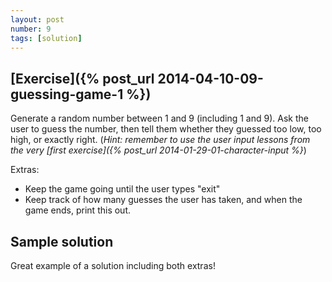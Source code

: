 ```yaml
---
layout: post
number: 9
tags: [solution]
---
```


## [Exercise]({% post_url 2014-04-10-09-guessing-game-1 %})

Generate a random number between 1 and 9 (including 1 and 9). Ask the user to guess the number, then tell them whether they guessed too low, too high, or exactly right. (_Hint: remember to use the user input lessons from the very [first exercise]({% post_url 2014-01-29-01-character-input %}_)

Extras: 

* Keep the game going until the user types "exit"
* Keep track of how many guesses the user has taken, and when the game ends, print this out.


## Sample solution

Great example of a solution including both extras!

<script src="https://gist.github.com/JamieMacIver/10153508.js"></script>
